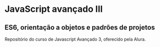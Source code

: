 # JavaScript avançado III

## ES6, orientação a objetos e padrões de projetos

Repositório do curso de Javascript Avançado 3, oferecido pela Alura.
